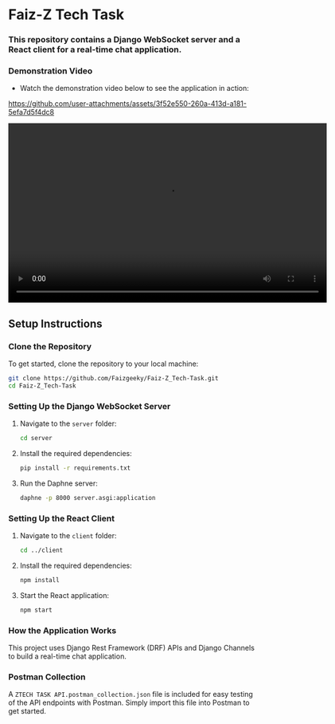 
# Faiz-Z Tech Task

### This repository contains a Django WebSocket server and a React client for a real-time chat application.



### Demonstration Video

* Watch the demonstration video below to see the application in action:


https://github.com/user-attachments/assets/3f52e550-260a-413d-a181-5efa7d5f4dc8


<video width="640" height="360" controls>
  <source src="https://github.com/Faizgeeky/Faiz-Z_Tech-Task/raw/main/demo.mp4" type="video/mp4">
  Your browser does not support the video tag.
</video>



## Setup Instructions

### Clone the Repository

To get started, clone the repository to your local machine:

```sh
git clone https://github.com/Faizgeeky/Faiz-Z_Tech-Task.git
cd Faiz-Z_Tech-Task
```

### Setting Up the Django WebSocket Server

1. Navigate to the `server` folder:
    ```sh
    cd server
    ```

2. Install the required dependencies:
    ```sh
    pip install -r requirements.txt
    ```

3. Run the Daphne server:
    ```sh
    daphne -p 8000 server.asgi:application
    ```

### Setting Up the React Client

1. Navigate to the `client` folder:
    ```sh
    cd ../client
    ```

2. Install the required dependencies:
    ```sh
    npm install
    ```

3. Start the React application:
    ```sh
    npm start
    ```

### How the Application Works

This project uses Django Rest Framework (DRF) APIs and Django Channels to build a real-time chat application. 

### Postman Collection

A `ZTECH TASK API.postman_collection.json` file is included for easy testing of the API endpoints with Postman. Simply import this file into Postman to get started.

